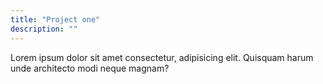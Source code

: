 ```yaml
---
title: "Project one"
description: ""
---
```


Lorem ipsum dolor sit amet consectetur, adipisicing elit. Quisquam harum unde architecto modi neque magnam?